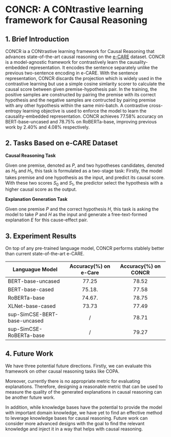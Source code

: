 # CONCR: A CONtrastive learning framework for Causal Reasoning
## 1. Brief Introduction
CONCR ia a CONtrastive learning framework for Causal Reasoning that advances state-of-the-art causal reasoning on the [e-CARE](https://github.com/Waste-Wood/e-CARE) dataset. CONCR is a model-agnostic framework for contrastively learn the causality-embedded representation. It encodes the sentence separately unlike the previous two-sentence encoding in e-CARE. With the sentence representation, CONCR discards the projection which is widely used in the contrastive learning but use a simple cosine simlarity scorer to calculate the causal score between given premise-hypothesis pair. In the training, the positive samples are constructed by pairing the premise with its correct hypothesis and the negative samples are contructed by pairing premise with any other hypothesis within the same mini-batch. A contrastive cross-entropy learning objective is used to enforce the model to learn the causality-embedded representation. CONCR achieves 77.58% accuracy on BERT-base-uncased and 78.75% on RoBERTa-base, improving previous work by 2.40% and 4.08% respectively.

## 2. Tasks Based on e-CARE Dataset
**Causal Reasoning Task**

Given one premise, denoted as $P$, and two hypotheses candidates, denoted as $H_0$ and $H_1$, this task is formulated as a two-stage task: Firstly, the model takes premise and one hypothesis as the input, and predict its causal score. With these two scores $S_0$ and $S_1$, the predictor select the hypothesis with a higher causal score as the output.

**Explanation Generation Task**

Given one premise $P$ and the correct hypothesis $H$, this task is asking the model to take $P$ and $H$ as the input and generate a free-text-formed explanation $E$ for this cause-effect pair.

## 3. Experiment Results
On top of any pre-trained language model, CONCR performs stablely better than current state-of-the-art e-CARE.

| Languague Model        | Accuracy(%) on e-Care           | Accuracy(%) on CONCR|
| ---------------------------- |:-------------:| :----:|
| BERT-base-uncased            | 77.25         | 78.52 |
| BERT-base-cased              | 75.18.        | 77.58 |
| RoBERTa-base                 | 74.67.        | 78.75 |
| XLNet-base-cased             | 73.73         | 77.49 |
| sup-SimCSE-BERT-base-uncased | /             | 78.71 |
| sup-SimCSE-RoBERTa-base      | /             | 79.27 |

## 4. Future Work
We have three potential future directions. Firstly, we can evaluate this framework on other causal reasoning tasks like COPA.

Moreover, currently there is no appropriate metric for evaluating explanations. Therefore, designing a reasonable metric that can be used to measure the quality of the generated explanations in causal reasoning can be another future work.

In addition, while knowledge bases have the potential to provide the model with important domain knowledge, we have yet to find an effective method to leverage knowledge bases for causal reasoning. Future work can consider more advanced designs with the goal to find the relevant knowledge and inject it in a way that helps with causal reasoning.
